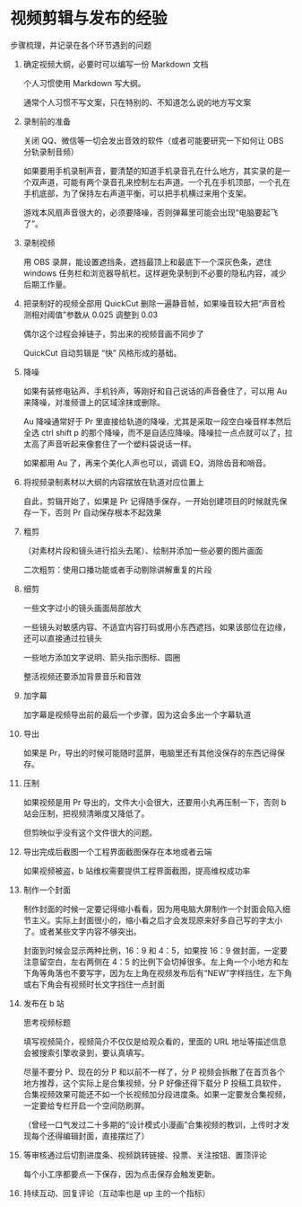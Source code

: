 # 视频剪辑与发布的经验

步骤梳理，并记录在各个环节遇到的问题

1. 确定视频大纲，必要时可以编写一份 Markdown 文档

   个人习惯使用 Markdown 写大纲。

   通常个人习惯不写文案，只在特别的、不知道怎么说的地方写文案

2. 录制前的准备

   关闭 QQ、微信等一切会发出音效的软件（或者可能要研究一下如何让 OBS 分轨录制音频）

   如果要用手机录制声音，要清楚的知道手机录音孔在什么地方，其实录的是一个双声道，可能有两个录音孔来控制左右声道。一个孔在手机顶部，一个孔在手机底部，为了保持左右声道平衡，可以把手机横过来用个支架。

   游戏本风扇声音很大的，必须要降噪，否则弹幕里可能会出现“电脑要起飞了”。

3. 录制视频

   用 OBS 录屏，能设置遮挡条，遮挡最顶上和最底下一个深灰色条，遮住 windows 任务栏和浏览器导航栏。这样避免录制到不必要的隐私内容，减少后期工作量。

4. 把录制好的视频全部用 QuickCut 删除一遍静音帧，如果噪音较大把“声音检测相对阈值”参数从 0.025 调整到 0.03

   偶尔这个过程会掉链子，剪出来的视频音画不同步了

   QuickCut 自动剪辑是 “快” 风格形成的基础。

5. 降噪

   如果有装修电钻声、手机铃声，等刚好和自己说话的声音叠住了，可以用 Au 来降噪，对准频谱上的区域涂抹或删除。

   Au 降噪通常好于 Pr 里直接给轨道的降噪，尤其是采取一段空白噪音样本然后全选 ctrl shift p 的那个降噪，而不是自适应降噪。降噪拉一点点就可以了，拉太高了声音听起来像套住了一个塑料袋说话一样。

   如果都用 Au 了，再来个美化人声也可以，调调 EQ，消除齿音和哨音。

6. 将视频录制素材以大纲的内容摆放在轨道对应位置上

   自此，剪辑开始了，如果是 Pr 记得随手保存，一开始创建项目的时候就先保存一下，否则 Pr 自动保存根本不起效果

7. 粗剪

   （对素材片段和镜头进行掐头去尾）、绘制并添加一些必要的图片画面

   二次粗剪：使用口播功能或者手动剔除讲解重复的片段

8. 细剪

   一些文字过小的镜头画面局部放大

   一些镜头对敏感内容、不适宜内容打码或用小东西遮挡，如果该部位在边缘，还可以直接通过拉镜头

   一些地方添加文字说明、箭头指示图标、圆圈

   整活视频还要添加背景音乐和音效

9. 加字幕

   加字幕是视频导出前的最后一个步骤，因为这会多出一个字幕轨道

10. 导出

    如果是 Pr，导出的时候可能随时蓝屏，电脑里还有其他没保存的东西记得保存。

11. 压制

    如果视频是用 Pr 导出的，文件大小会很大，还要用小丸再压制一下，否则 b 站会压制，把视频清晰度又降低了。

    但剪映似乎没有这个文件很大的问题。

12. 导出完成后截图一个工程界面截图保存在本地或者云端

    如果视频被盗，b 站维权需要提供工程界面截图，提高维权成功率

13. 制作一个封面

    制作封面的时候一定要记得缩小看看，因为用电脑大屏制作一个封面会陷入细节主义。实际上封面很小的，缩小看之后才会发现原来好多自己写的字太小了。或者某些文字内容不够突出。

    封面到时候会显示两种比例，16：9 和 4：5，如果按 16：9 做封面，一定要注意留空白，左右两侧在 4：5 的比例下会切掉很多。左上角一个小地方和左下角等角落也不要写字，因为左上角在视频发布后有“NEW”字样挡住，左下角或右下角会有视频时长文字挡住一点封面

14. 发布在 b 站

    思考视频标题

    填写视频简介，视频简介不仅仅是给观众看的，里面的 URL 地址等描述信息会被搜索引擎收录到，要认真填写。

    尽量不要分 P、现在的分 P 和以前不一样了，分 P 视频会拆散了在首页各个地方推荐，这个实际上是合集视频，分 P 好像还得下载分 P 投稿工具软件，合集视频效果可能还不如一个长视频加分段进度条。如果一定要发合集视频，一定要给专栏开启一个空间防刷屏。

    （曾经一口气发过二十多期的“设计模式小漫画”合集视频的教训，上传时才发现每个还得编辑封面，直接摆烂了）

15. 等审核通过后切割进度条、视频跳转链接、投票、关注按钮、置顶评论

    每个小工序都要点一下保存，因为点击保存会触发更新。

16. 持续互动、回复评论（互动率也是 up 主的一个指标）
